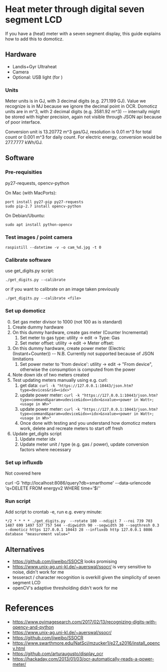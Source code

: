 # Heat meter through digital seven segment LCD

If you have a (heat) meter with a seven segment display, this guide explains how to add this to domoticz.

## Hardware

- Landis+Gyr Ultraheat
- Camera
- Optional: USB light (for )

### Units

Meter units is in GJ, with 3 decimal digits (e.g. 271.199 GJ). Value we recognize is in MJ because we ignore the decimal point in OCR. Domoticz units are in m^3, with 2 decimal digits (e.g. 3581.92 m^3) -- internally might be stored with higher precision, again not visible through JSON api because of poor interface.

Conversion unit is 13.20772 m^3 gas/GJ, resolution is 0.01 m^3 for total count or 0.001 m^3 for daily count. For electric energy, conversion would be 277.7777 kWh/GJ.

## Software

### Pre-requisities

py27-requests, opencv-python

On Mac (with MacPorts):

    port install py27-pip py27-requests
    sudo pip-2.7 install opencv-python


On Debian/Ubuntu:

    sudo apt install python-opencv

### Test images / point camera

    raspistill --datetime -v -o cam_%d.jpg -t 0

### Calibrate software

use get_digits.py script: 

    ./get_digits.py --calibrate

or if you want to calibrate on an image taken previously

    ./get_digits.py --calibrate <file>

### Set up domoticz

0. Set gas meter divisor to 1000 (not 100 as is standard)
1. Create dummy hardware
2. On this dummy hardware, create gas meter (Counter Incremental)
   1. Set meter to gas type: utility -> edit -> Type: Gas
   2. Set meter offset: utility -> edit -> Meter offset: <fill in>
3. On this dummy hardware, create power meter (Electric (Instant+Counter)) -- N.B. Currently not supported because of JSON limitations
   1. Set power meter to 'from device': utility -> edit -> "From device", otherwise the consumption is computed from the power
4. Note down idx of two meters created
5. Test updating meters manually using e.g. curl:
   1. get data: `curl -k "https://127.0.0.1:10443/json.htm?type=devices&rid=<idx>"`
   2. update power meter: `curl -k "https://127.0.0.1:10443/json.htm?type=command&param=udevice&idx=<idx>&svalue=<power in Watt>;<usage in Wh>"`
   3. update power meter: `curl -k "https://127.0.0.1:10443/json.htm?type=command&param=udevice&idx=<idx>&svalue=<power in Watt>;<usage in Wh>"`
   4. Once done with testing and you understand how domoticz meters work, delete and recreate meters to start off fresh
6. Update get_digits script
   1. Update meter idx
   2. Update meter unit / type (e.g. gas / power), update conversion factors where necessary

### Set up influxdb

Not covered here

curl -G 'http://localhost:8086/query?db=smarthome' --data-urlencode 'q=DELETE FROM energyv2 WHERE time=\'$i\''

### Run script

Add script to crontab -e, run e.g. every minute:

    */2 * * * * ./get_digits.py  --rotate 180 --ndigit 7 --roi 739 703 1487 699 1497 537 757 544 --digwidth 90 --segwidth 30 --segthresh 0.3 --domoticz https 127.0.0.1 10443 28 --influxdb http 127.0.0.1 8086 database "measurement value="

## Alternatives

- https://github.com/jiweibo/SSOCR looks promising
- https://www.unix-ag.uni-kl.de/~auerswal/ssocr/ is very sensitive to noise, didn't work for me
- tesseract / character recognition is overkill given the simplicity of seven segment LCD
- openCV's adaptive thresholding didn't work for me

# References

- https://www.pyimagesearch.com/2017/02/13/recognizing-digits-with-opencv-and-python
- https://www.unix-ag.uni-kl.de/~auerswal/ssocr/
- https://github.com/jiweibo/SSOCR
- https://www.swarthmore.edu/NatSci/mzucker1/e27_s2016/install_opencv.html
- https://github.com/arturaugusto/display_ocr
- https://hackaday.com/2013/01/03/ocr-automatically-reads-a-power-meter/